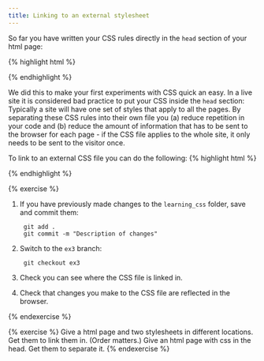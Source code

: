 ```yaml
---
title: Linking to an external stylesheet
---
```


So far you have written your CSS rules directly in the `head` section of your html page:

{% highlight html %}
<!DOCTYPE html>
<html>
  <head>
  	<title>My page</title>
  	<style type="text/css">
  	  h1 { color: red; }
  	</style>
  </head>

  <!-- body goes here -->

</html>
{% endhighlight %}

We did this to make your first experiments with CSS quick an easy. In a live site it is considered bad practice to put your CSS inside the `head` section: Typically a site will have one set of styles that apply to all the pages. By separating these CSS rules into their own file you (a) reduce repetition in your code and (b) reduce the amount of information that has to be sent to the browser for each page - if the CSS file applies to the whole site, it only needs to be sent to the visitor once.

To link to an external CSS file you can do the following:
{% highlight html %}
<!DOCTYPE html>
<html>
  <head>
  	<title>My page</title>
  	<link rel='stylesheet' type='text/css' href='path/to/my_css_file.css'>
  </head>

  <!-- body goes here -->

</html>
{% endhighlight %}

{% exercise %}
1. If you have previously made changes to the `learning_css` folder, save and commit them:

		git add .
		git commit -m "Description of changes"

2. Switch to the `ex3` branch:

		git checkout ex3

3. Check you can see where the CSS file is linked in.
4. Check that changes you make to the CSS file are reflected in the browser.

{% endexercise %}

{% exercise %}
Give a html page and two stylesheets in different locations. Get them to link them in. (Order matters.)
Give an html page with css in the head. Get them to separate it.
{% endexercise %}





